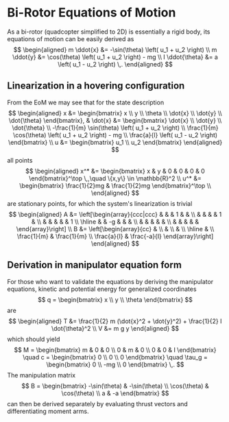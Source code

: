 # Bi-Rotor Equations of Motion

As a bi-rotor (quadcopter simplified to 2D) is essentially a rigid body, its equations of motion can be easily derived as
$$
\begin{aligned}
m \ddot{x} &= -\sin(\theta) \left( u_1 + u_2 \right) \\
m \ddot{y} &= \cos(\theta) \left( u_1 + u_2 \right) - mg \\
I \ddot{\theta} &= a \left( u_1 - u_2 \right) \,.
\end{aligned}
$$

## Linearization in a hovering configuration

From the EoM we may see that for the state description
$$
\begin{aligned}
x &= \begin{bmatrix} x \\ y \\ \theta \\ \dot{x} \\ \dot{y} \\ \dot{\theta} \end{bmatrix}, &
\dot{x} &= \begin{bmatrix}
\dot{x} \\
\dot{y} \\
\dot{\theta} \\
-\frac{1}{m} \sin(\theta) \left( u_1 + u_2 \right) \\
\frac{1}{m} \cos(\theta) \left( u_1 + u_2 \right) - mg \\
\frac{a}{I} \left( u_1 - u_2 \right)
\end{bmatrix} \\  
u &= \begin{bmatrix} u_1 \\ u_2 \end{bmatrix}
\end{aligned}
$$
all points
$$
\begin{aligned}
x^* &= \begin{bmatrix} x & y & 0 & 0 & 0 & 0 \end{bmatrix}^\top \,,\quad \{x,y\} \in \mathbb{R}^2 \\
u^* &= \begin{bmatrix} \frac{1}{2}mg & \frac{1}{2}mg \end{bmatrix}^\top \\
\end{aligned}
$$
are stationary points, for which the system's linearization is trivial
$$
\begin{aligned}
	A &= \left[\begin{array}{ccc|ccc}
		     &     &     &  1  &     &     \\
		     &     &     &     &  1  &     \\
		     &     &     &     &     &  1  \\ \hline
		     &     & -g  &     &     &     \\
		     &     &     &     &     &     \\
		     &     &     &     &     &    
	\end{array}\right]
  \\
	B &= \left[\begin{array}{cc}
		            &              \\
		            &              \\
		            &              \\ \hline
		            &              \\
		\frac{1}{m} & \frac{1}{m}  \\
		\frac{a}{I} & \frac{-a}{I}
	\end{array}\right]
\end{aligned}
$$

## Derivation in manipulator equation form

For those who want to validate the equations by deriving the manipulator equations, kinetic and potential energy for generalized coordinates
$$
q = \begin{bmatrix}
  x \\ y \\ \theta
\end{bmatrix}
$$
are 
$$
\begin{aligned}
T &= \frac{1}{2} m (\dot{x}^2 + \dot{y}^2) + \frac{1}{2} I \dot{\theta}^2 \\
V &= m g y
\end{aligned}
$$
which should yield
$$
M = \begin{bmatrix}
  m & 0 & 0 \\
  0 & m & 0 \\
  0 & 0 & I
\end{bmatrix} \quad
c = \begin{bmatrix} 0 \\ 0 \\ 0 \end{bmatrix} \quad
\tau_g = \begin{bmatrix} 0 \\ -mg \\ 0 \end{bmatrix} \,.
$$
The manipulation matrix
$$
B = \begin{bmatrix} -\sin(\theta) & -\sin(\theta) \\ \cos(\theta) & \cos(\theta) \\ a & -a \end{bmatrix}
$$
can then be derived separately by evaluating thrust vectors and differentiating moment arms.
